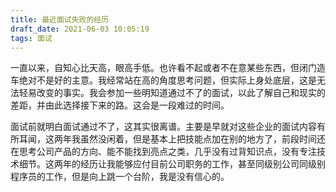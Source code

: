 ```yaml
---
title: 最近面试失败的经历
draft_date: 2021-06-03 10:05:19
tags: 面试
---
```


一直以来，自知心比天高，眼高手低。也许看不起或者不在意某些东西，但闭门造车绝对不是好的主意。我经常站在高的角度思考问题，但实际上身处底层，这是无法轻易改变的事实。我会参加一些明知道通过不了的面试，以此了解自己和现实的差距，并由此选择接下来的路。这会是一段难过的时间。

面试前就明白面试通过不了，这其实很离谱。主要是早就对这些企业的面试内容有所耳闻，这两年我虽然没闲着，但是基本上把技能点加在别的地方了，前段时间还在思考公司产品的方向、能不能找到亮点之类，几乎没有过背知识点，没有专注技术细节。这两年的经历让我能够应付目前公司职务的工作，甚至同级别公司同级别程序员的工作，但是向上跳一个台阶，我是没有信心的。

